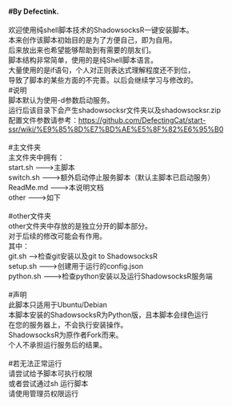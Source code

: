#### #By Defectink.</br>
欢迎使用纯shell脚本技术的ShadowsocksR一键安装脚本。</br>
本来创作该脚本初始目的是为了方便自己，即为自用。</br>
后来放出来也希望能够帮助到有需要的朋友们。</br>
脚本结构非常简单，使用的是纯Shell脚本语言。</br>
大量使用的是if语句，个人对正则表达式理解程度还不到位，</br>
导致了脚本的某些方面的不完善。以后会继续学习与修改的。</br>
#说明</br>
脚本默认为使用-d参数启动服务。</br>
运行后该目录下会产生shadowsocksr文件夹以及shadowsocksr.zip</br>
配置文件参数请参考：https://github.com/DefectingCat/start-ssr/wiki/%E9%85%8D%E7%BD%AE%E5%8F%82%E6%95%B0</br>
</br>
#主文件夹</br>
主文件夹中拥有：</br>
start.sh   --->主脚本</br>
switch.sh   --->额外启动停止服务脚本（默认主脚本已启动服务）</br>
ReadMe.md   --->本说明文档</br>
other   --->如下</br>
</br>
#other文件夹</br>
other文件夹中存放的是独立分开的脚本部分。</br>
对于后续的修改可能会有作用。</br>
其中：</br>
git.sh   -->检查git安装以及git to ShadowsocksR</br>
setup.sh   --->创建用于运行的config.json</br>
python.sh   --->检查python安装以及运行ShadowsocksR服务端</br>
</br>
#声明</br>
此脚本只适用于Ubuntu/Debian</br>
本脚本安装的ShadowsocksR为Python版，且本脚本会绿色运行</br>
在您的服务器上，不会执行安装操作。</br>
ShadowsocksR为原作者Fork而来。</br>
个人不承担运行服务后的结果。</br>
</br>
#若无法正常运行</br>
请尝试给予脚本可执行权限</br>
或者尝试通过sh 运行脚本</br>
请使用管理员权限运行</br>
</br>
